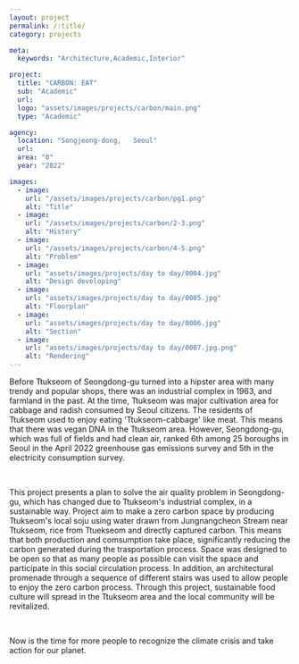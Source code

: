 ```yaml
---
layout: project
permalink: /:title/
category: projects

meta:
  keywords: "Architecture,Academic,Interior"

project:
  title: "CARBON: EAT"
  sub: "Academic"
  url: 
  logo: "assets/images/projects/carbon/main.png"
  type: "Academic"

agency:
  location: "Songjeong-dong,   Seoul"
  url: 
  area: "0"
  year: "2022"

images:
  - image:
    url: "/assets/images/projects/carbon/pg1.png"
    alt: "Title"
  - image:
    url: "/assets/images/projects/carbon/2-3.png"
    alt: "History"
  - image:
    url: "/assets/images/projects/carbon/4-5.png"
    alt: "Problem"
  - image:
    url: "assets/images/projects/day to day/0004.jpg"
    alt: "Design developing"
  - image:
    url: "assets/images/projects/day to day/0005.jpg"
    alt: "Floorplan"
  - image:
    url: "assets/images/projects/day to day/0006.jpg"
    alt: "Section"
  - image:
    url: "assets/images/projects/day to day/0007.jpg.png"
    alt: "Rendering"
---
```

<p>Before Ttukseom of Seongdong-gu turned into a hipster area with many trendy and popular shops, there was an industrial complex in 1963, and farmland in the past. At the time, Ttukseom was major cultivation area for cabbage and radish consumed by Seoul citizens. The residents of Ttukseom used to enjoy eating 'Ttukseom-cabbage' like meat. This means that there was vegan DNA in the Ttukseom area. However, Seongdong-gu, which was full of fields and had clean air, ranked 6th among 25 boroughs in Seoul in the April 2022 greenhouse gas emissions survey and 5th in the electricity consumption survey. </p><br>
<p>This project presents a plan to solve the air quality problem in Seongdong-gu, which has changed due to Ttukseom's industrial complex, in a sustainable way. Project aim to make a zero carbon space by producing Ttukseom's local soju using water drawn from Jungnangcheon Stream near Ttukseom, rice from Ttuekseom and directly captured carbon. This means that both production and comsumption take place, significantly reducing the carbon generated during the trasportation process. Space was designed to be open so that as many people as possible can visit the space and participate in this social circulation process. In addition, an  architectural promenade through a sequence of different stairs was used to allow people to enjoy the zero carbon process. Through this project, sustainable food culture will spread in the Ttukseom area and the local community will be revitalized. </p><br>
<p>Now is the time for more people to recognize the climate crisis and take action for our planet.</p>
